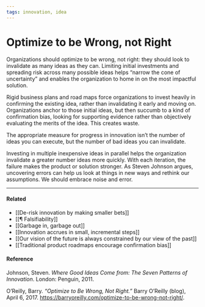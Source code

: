 ```yaml
---
tags: innovation, idea
---
```


# Optimize to be Wrong, not Right

Organizations should optimize to be wrong, not right: they should look to invalidate as many ideas as they can. Limiting initial investments and spreading risk across many possible ideas helps “narrow the cone of uncertainty” and enables the organization to home in on the most impactful solution.

Rigid business plans and road maps force organizations to invest heavily in confirming the existing idea, rather than invalidating it early and moving on. Organizations anchor to those initial ideas, but then succumb to a kind of confirmation bias, looking for supporting evidence rather than objectively evaluating the merits of the idea. This creates waste.

The appropriate measure for progress in innovation isn’t the number of ideas you can execute, but the number of bad ideas you can invalidate.

Investing in multiple inexpensive ideas in parallel helps the organization invalidate a greater number ideas more quickly. With each iteration, the failure makes the product or solution stronger. As Steven Johnson argues, uncovering errors can help us look at things in new ways and rethink our assumptions. We should embrace noise and error.

---

#### Related

- [[De-risk innovation by making smaller bets]]
- [[¶ Falsifiability]]
- [[Garbage in, garbage out]]
- [[Innovation accrues in small, incremental steps]]
- [[Our vision of the future is always constrained by our view of the past]]
- [[Traditional product roadmaps encourage confirmation bias]]

#### Reference

Johnson, Steven. _Where Good Ideas Come from: The Seven Patterns of Innovation_. London: Penguin, 2011.

O’Reilly, Barry. _“Optimize to Be Wrong, Not Right.”_ Barry O’Reilly (blog), April 6, 2017. https://barryoreilly.com/optimize-to-be-wrong-not-right/.